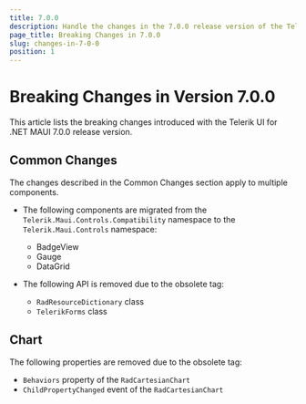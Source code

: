 ```yaml
---
title: 7.0.0
description: Handle the changes in the 7.0.0 release version of the Telerik UI for .NET MAUI components.
page_title: Breaking Changes in 7.0.0
slug: changes-in-7-0-0
position: 1
---
```


# Breaking Changes in Version 7.0.0

This article lists the breaking changes introduced with the Telerik UI for .NET MAUI 7.0.0 release version.

## Common Changes

The changes described in the Common Changes section apply to multiple components.

* The following components are migrated from the `Telerik.Maui.Controls.Compatibility` namespace to the `Telerik.Maui.Controls` namespace:
	* BadgeView
	* Gauge
	* DataGrid

* The following API is removed due to the obsolete tag:
	* `RadResourceDictionary` class
	* `TelerikForms` class

## Chart

The following properties are removed due to the obsolete tag:

* `Behaviors` property of the `RadCartesianChart`
* `ChildPropertyChanged` event of the `RadCartesianChart`